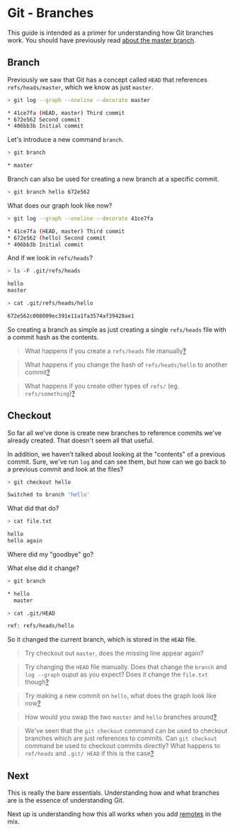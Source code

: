Git - Branches
==============

This guide is intended as a primer for understanding
how Git branches work. You should have previously
read [about the master branch](head.md).


Branch
------

Previously we saw that Git has a concept called `HEAD`
that references `refs/heads/master`, which we know
as just `master`.

```sh
> git log --graph --oneline --decorate master

* 41ce7fa (HEAD, master) Third commit
* 672e562 Second commit
* 406bb3b Initial commit
```

Let's introduce a new command `branch`.

```sh
> git branch

* master
```

Branch can also be used for creating a new branch at a specific commit.

```sh
> git branch hello 672e562
```

What does our graph look like now?

```sh
> git log --graph --oneline --decorate 41ce7fa

* 41ce7fa (HEAD, master) Third commit
* 672e562 (hello) Second commit
* 406bb3b Initial commit
```

And if we look in `refs/heads`?

```sh
> ls -F .git/refs/heads

hello
master

> cat .git/refs/heads/hello

672e562c008009ec391e11a1fa3574af39428ae1
```

So creating a branch as simple as just creating a single
`refs/heads` file with a commit hash as the contents.


> What happens if you create a `refs/heads` file manually[?](explanation/branches_create_manual.md)

> What happens if you change the hash of `refs/heads/hello` to another commit[?](explanation/branches_update_manual.md)

> What happens if you create other types of `refs/` (eg. `refs/something`)[?](explanation/branches_create_manual_ref.md)


Checkout
--------

So far all we've done is create new branches to reference commits
we've already created. That doesn't seem all that useful.

In addition, we haven't talked about looking at the "contents" of a
previous commit. Sure, we've run `log` and can see them, but
how can we go back to a previous commit and look at the files?

```sh
> git checkout hello

Switched to branch 'hello'
```

What did that do?

```sh
> cat file.txt

hello
hello again
```

Where did my "goodbye" go?

What else did it change?

```sh
> git branch

* hello
  master

> cat .git/HEAD

ref: refs/heads/hello
```

So it changed the current branch, which is stored in the `HEAD` file.


> Try checkout out `master`, does the missing line appear again?

> Try changing the `HEAD` file manually.
> Does that change the `branch` and `log --graph` ouput as you expect?
> Does it change the `file.txt` though[?](explanation/branches_manual_head.md)

> Try making a new commit on `hello`, what does the graph look like now[?](explanation/branches_hello_commit.md)

> How would you swap the two `master` and `hello` branches around[?](explanation/branches_swap.md)

> We've seen that the `git checkout` command can be used to checkout 
branches which are just references to commits. Can `git checkout` command 
be used to checkout commits directly? What happens to `ref/heads` and `.git/
HEAD` if this is the case[?](explanation/detached_state.md)


Next
----

This is really the bare essentials.
Understanding how and what branches are is the essence of understanding
Git.

Next up is understanding how this all works when you add [remotes](remotes.md) in the mix.
